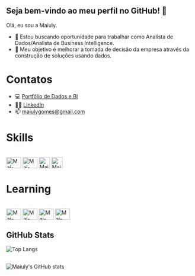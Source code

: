 ## Seja bem-vindo ao meu perfil no GitHub! 👋

Olá, eu sou a Maiuly.

- 🔭 Estou buscando oportunidade para trabalhar como Analista de Dados/Analista de Business Intelligence.
- 🌱 Meu objetivo é melhorar a tomada de decisão da empresa através da construção de soluções usando dados.

# Contatos
- 💻 <a href="https://sites.google.com/view/portfolio-maiuly-gomes/">Portfólio de Dados e BI</a>
- 👩‍💻 <a href="https://www.linkedin.com/in/maiulyvg/">LinkedIn</a>
- 📫 maiulygomes@gmail.com

##


# Skills
<div style="display: inline_block"><br>
  <img align="center" alt="Mai-Python" height="30" width="40" src="https://cdn.jsdelivr.net/gh/devicons/devicon@latest/icons/python/python-original.svg">
  <img align="center" alt="Mai-SQL" height="30" width="40" src="https://cdn.jsdelivr.net/gh/devicons/devicon@latest/icons/sqlite/sqlite-original.svg">
  <img align="center" alt="Mai-PowerBI" height="30" width="30" src="https://comunidadeds.com/wp-content/uploads/2024/07/power-bi.webp">
  <img align="center" alt="Mai-Excel" height="30" width="30" src="https://comunidadeds.com/wp-content/uploads/2024/07/icone-excel-copiar-scaled.webp">
   
   </div>
   
# Learning
<div style="display: inline_block"><br>
  <img align="center" alt="Mai-javaScript" height="30" width="40" src="https://cdn.jsdelivr.net/gh/devicons/devicon@latest/icons/javascript/javascript-original.svg">
  <img align="center" alt="Mai-html" height="30" width="40" src="https://cdn.jsdelivr.net/gh/devicons/devicon@latest/icons/html5/html5-original.svg">
  <img align="center" alt="Mai-css" height="30" width="40" src="https://cdn.jsdelivr.net/gh/devicons/devicon@latest/icons/css3/css3-original.svg">
  <img align="center" alt="Mai-java" height="30" width="40" src="https://cdn.jsdelivr.net/gh/devicons/devicon@latest/icons/java/java-original.svg">


## GitHub Stats
![Top Langs](https://github-readme-stats-git-masterrstaa-rickstaa.vercel.app/api/top-langs/?username=maiulyvg&layout=compact&theme=transparent&show_icons=true&icon_color=30A3DC)
##
![Maiuly's GitHub stats](https://github-readme-stats.vercel.app/api?username=maiulyvg&theme=transparent&show_icons=true&icon_color=30A3DC&hide_title=true)

##
